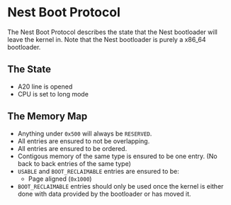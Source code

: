 # Nest Boot Protocol
The Nest Boot Protocol describes the state that the Nest bootloader will leave the kernel in. Note that the Nest bootloader is purely a x86_64 bootloader.

## The State
- A20 line is opened
- CPU is set to long mode

## The Memory Map
- Anything under `0x500` will always be `RESERVED`.
- All entries are ensured to not be overlapping.
- All entries are ensured to be ordered.
- Contigous memory of the same type is ensured to be one entry. (No back to back entries of the same type)
- `USABLE` and `BOOT_RECLAIMABLE` entries are ensured to be:
    - Page aligned (`0x1000`)
- `BOOT_RECLAIMABLE` entries should only be used once the kernel is either done with data provided by the bootloader or has moved it.